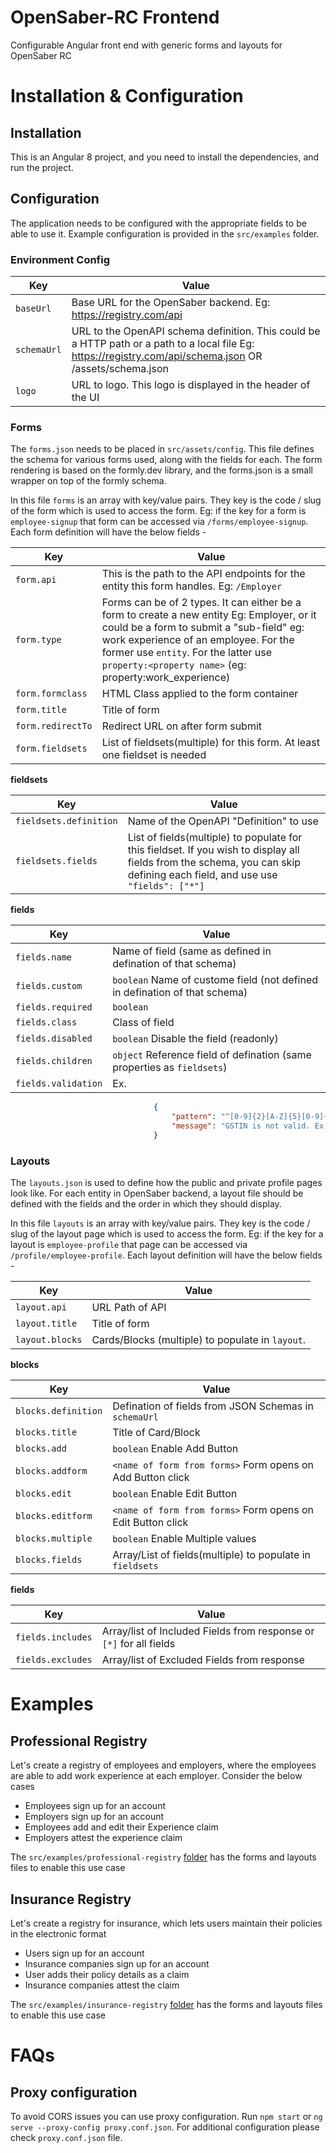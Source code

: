 # OpenSaber-RC Frontend

Configurable Angular front end with generic forms and layouts for OpenSaber RC

# Installation & Configuration

## Installation
This is an Angular 8 project, and you need to install the dependencies, and run the project. 

## Configuration
The application needs to be configured with the appropriate fields to be able to use it. Example configuration is provided in the `src/examples` folder.

### Environment Config

Key | Value
------------          | -------------
`baseUrl`             | Base URL for the OpenSaber backend. Eg: https://registry.com/api
`schemaUrl`           | URL to the OpenAPI schema definition. This could be a HTTP path or a path to a local file Eg: https://registry.com/api/schema.json OR /assets/schema.json
`logo`                | URL to logo. This logo is displayed in the header of the UI


### Forms
The `forms.json` needs to be placed in `src/assets/config`. This file defines the schema for various forms used, along with the fields for each. The form rendering is based on the formly.dev library, and the forms.json is a small wrapper on top of the formly schema.

In this file `forms` is an array with key/value pairs. They key is the code / slug of the form which is used to access the form. Eg: if the key for a form is `employee-signup` that form can be accessed via `/forms/employee-signup`. Each form definition will have the below fields - 

Key | Value
------------          | -------------
`form.api`            | This is the path to the API endpoints for the entity this form handles. Eg: `/Employer`
`form.type`           | Forms can be of 2 types. It can either be a form to create a new entity Eg: Employer, or it could be a form to submit a "sub-field" eg: work experience of an employee. For the former use `entity`. For the latter use `property:<property name>` (eg: property:work_experience)
`form.formclass`      | HTML Class applied to the form container
`form.title`          | Title of form
`form.redirectTo`     | Redirect URL on after form submit
`form.fieldsets`      | List of fieldsets(multiple) for this form. At least one fieldset is needed


**fieldsets**

Key | Value
------------ | -------------
`fieldsets.definition` | Name of the OpenAPI "Definition" to use
`fieldsets.fields` | List of fields(multiple) to populate for this fieldset. If you wish to display all fields from the schema, you can skip defining each field, and use use `"fields": ["*"]`


**fields**

Key | Value
------------ | -------------
`fields.name` | Name of field (same as defined in defination of that schema)
`fields.custom` | `boolean` Name of custome field (not defined in defination of that schema)
`fields.required` | `boolean`
`fields.class` | Class of field
`fields.disabled` | `boolean` Disable the field (readonly)
`fields.children` | `object` Reference field of defination (same properties as `fieldsets`)
`fields.validation` | Ex. 
```json 
                                {
                                    "pattern": "^[0-9]{2}[A-Z]{5}[0-9]{4}[A-Z]{1}[1-9A-Z]{1}Z[0-9A-Z]{1}$",
                                    "message": "GSTIN is not valid. Ex: 06BZAHM6385P6Z2"
                                }
```     

### Layouts
The `layouts.json` is used to define how the public and private profile pages look like. For each entity in OpenSaber backend, a layout file should be defined with the fields and the order in which they should display. 

In this file `layouts` is an array with key/value pairs. They key is the code / slug of the layout page which is used to access the form. Eg: if the key for a layout is `employee-profile` that page can be accessed via `/profile/employee-profile`. Each layout definition will have the below fields - 

Key | Value
------------    | -------------
`layout.api`    | URL Path of API
`layout.title`  | Title of form
`layout.blocks` | Cards/Blocks (multiple) to populate in `layout`.

**blocks**

Key | Value
------------ | -------------
`blocks.definition` | Defination of fields from JSON Schemas in `schemaUrl`
`blocks.title` | Title of Card/Block
`blocks.add` | `boolean` Enable Add Button
`blocks.addform` | `<name of form from forms>` Form opens on Add Button click
`blocks.edit` | `boolean` Enable Edit Button
`blocks.editform` | `<name of form from forms>` Form opens on Edit Button click
`blocks.multiple` | `boolean` Enable Multiple values
`blocks.fields` | Array/List of fields(multiple) to populate in `fieldsets`


**fields**

Key | Value
------------ | -------------
`fields.includes` | Array/list of Included Fields from response or `[*]` for all fields
`fields.excludes` | Array/list of Excluded Fields from response


# Examples

## Professional Registry
Let's create a registry of employees and employers, where the employees are able to add work experience at each employer. Consider the below cases

- Employees sign up for an account
- Employers sign up for an account
- Employees add and edit their Experience claim
- Employers attest the experience claim

The `src/examples/professional-registry` [folder](https://github.com/Sunbird-RC/opensaber-rc-ui/tree/main/src/examples/professional-registry) has the forms and layouts files to enable this use case

## Insurance Registry
Let's create a registry for insurance, which lets users maintain their policies in the electronic format

- Users sign up for an account
- Insurance companies sign up for an account
- User adds their policy details as a claim
- Insurance companies attest the claim

The `src/examples/insurance-registry` [folder](https://github.com/Sunbird-RC/opensaber-rc-ui/tree/main/src/examples/insurance-registry) has the forms and layouts files to enable this use case



# FAQs

## Proxy configuration
To avoid CORS issues you can use proxy configuration. Run `npm start` or `ng serve --proxy-config proxy.conf.json`. For additional configuration please check `proxy.conf.json` file.

